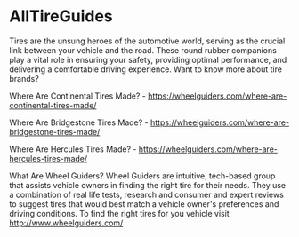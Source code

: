 # AllTireGuides
Tires are the unsung heroes of the automotive world, serving as the crucial link between your vehicle and the road. These round rubber companions play a vital role in ensuring your safety, providing optimal performance, and delivering a comfortable driving experience. Want to know more about tire brands? 

Where Are Continental Tires Made? - https://wheelguiders.com/where-are-continental-tires-made/

Where Are Bridgestone Tires Made? - https://wheelguiders.com/where-are-bridgestone-tires-made/

Where Are Hercules Tires Made?    - https://wheelguiders.com/where-are-hercules-tires-made/

What Are Wheel Guiders?
Wheel Guiders are intuitive, tech-based group that assists vehicle owners in finding the right tire for their needs. They use a combination of real life tests, research and consumer and expert reviews to suggest tires that would best match a vehicle owner's preferences and driving conditions. To find the right tires for you vehicle visit http://www.wheelguiders.com/
